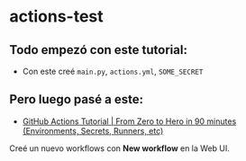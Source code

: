 # actions-test

## Todo empezó con este tutorial:
- []()
Con este creé `main.py`, `actions.yml`, `SOME_SECRET`

## Pero luego pasé a este:
- [GitHub Actions Tutorial | From Zero to Hero in 90 minutes (Environments, Secrets, Runners, etc)](https://youtu.be/TLB5MY9BBa4)

Creé un nuevo workflows con **New workflow** en la Web UI.